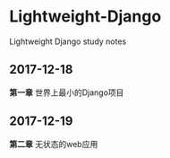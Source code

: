 # Lightweight-Django
Lightweight Django study notes
## 2017-12-18
**第一章** 世界上最小的Django项目
## 2017-12-19
**第二章** 无状态的web应用